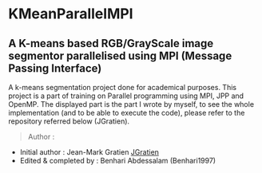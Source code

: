 # KMeanParallelMPI

## A K-means based RGB/GrayScale image segmentor parallelised using MPI (Message Passing Interface)

A k-means segmentation project done for academical purposes. This project is a part of training on Parallel programming using MPI, JPP and OpenMP.
The displayed part is the part I wrote by myself, to see the whole implementation (and to be able to execute the code), please refer to the repository referred below (JGratien).

> Author :
- Initial author : Jean-Mark Gratien <a href="https://github.com/jgratien/ParallelProgrammingCourse/tree/master">JGratien</a>
- Edited & completed by : Benhari Abdessalam (Benhari1997)
